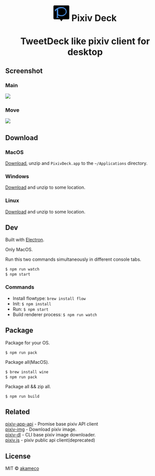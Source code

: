 <h1 align=center><img src="static/Icon.png" width=50/> Pixiv Deck<h1>

<p align="center">
<strong>TweetDeck like pixiv client for desktop</strong>
</p>

## Screenshot

### Main

<img src="media/main.png"/>

### Move

<img src="media/move.gif"/>


## Download

### MacOS
[Download](https://github.com/akameco/PixivDeck/releases), unzip and `PixivDeck.app` to the `~/Applications` directory.


### Windows
[Download](https://github.com/akameco/PixivDeck/releases) and unzip to some location.


### Linux
[Download](https://github.com/akameco/PixivDeck/releases) and unzip to some location.


## Dev
Built with [Electron](http://electron.atom.io/).

Only MacOS.

Run this two commands simultaneously in different console tabs.

```
$ npm run watch
$ npm start
```

### Commands

- Install flowtype: `brew install flow`
- Init: `$ npm install`
- Run: `$ npm start`
- Build renderer process: `$ npm run watch`


## Package
Package for your OS.

```
$ npm run pack
```

Package all(MacOS).

```
$ brew install wine
$ npm run pack
```

Package all && zip all.

```
$ npm run build
```


## Related

[pixiv-app-api](https://github.com/akameco/pixiv-app-api) - Promise base pixiv API client <br>
[pixiv-img](https://github.com/akameco/pixiv-img) - Download pixiv image. <br>
[pixiv-dl](https://github.com/akameco/pixiv-dl) - CLI base pixiv image downloader. <br>
[pixiv.js](https://github.com/akameco/pixiv) - pixiv public api client(deprecated) <br>

## License

MIT © [akameco](http://akameco.github.io)
